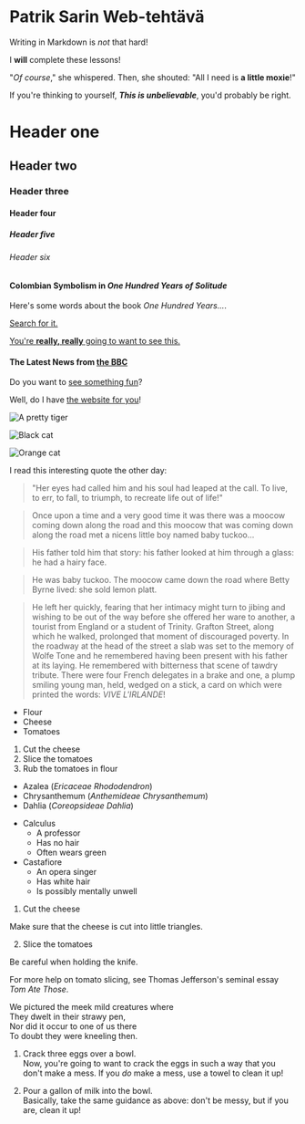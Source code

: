 #  Patrik Sarin Web-tehtävä

Writing in Markdown is _not_ that hard!

I **will** complete these lessons!

"_Of course_," she whispered. Then, she shouted: "All I need is **a little moxie**!"

If you're thinking to yourself, **_This is unbelievable_**, you'd probably be right.

# Header one
## Header two
### Header three
#### Header four
##### Header five
###### Header six

#### Colombian Symbolism in _One Hundred Years of Solitude_

Here's some words about the book _One Hundred Years..._.

[Search for it.](https://www.google.com)

[You're **really, really** going to want to see this.](https://www.dailykitten.com)

#### The Latest News from [the BBC](https://www.bbc.com/news)

Do you want to [see something fun][a fun place]?

Well, do I have [the website for you][another fun place]!

[a fun place]: https://www.zombo.com

[another fun place]: https://www.stumbleupon.com

![A pretty tiger](https://upload.wikimedia.org/wikipedia/commons/5/56/Tiger.50.jpg)

![Black cat][Black]

![Orange cat][Orange]

[Black]: https://upload.wikimedia.org/wikipedia/commons/a/a3/81_INF_DIV_SSI.jpg
[Orange]: http://icons.iconarchive.com/icons/google/noto-emoji-animals-nature/256/22221-cat-icon.png

I read this interesting quote the other day:

>"Her eyes had called him and his soul had leaped at the call. To live, to err, to fall, to triumph, to recreate life out of life!"


>Once upon a time and a very good time it was there was a moocow coming down along the road and this moocow that was coming down along the road met a nicens little boy named baby tuckoo...

>His father told him that story: his father looked at him through a glass: he had a hairy face.

>He was baby tuckoo. The moocow came down the road where Betty Byrne lived: she sold lemon platt.

>He left her quickly, fearing that her intimacy might turn to jibing and wishing to be out of the way before she offered her ware to another, a tourist from England or a student of Trinity. Grafton Street, along which he walked, prolonged that moment of discouraged poverty. In the roadway at the head of the street a slab was set to the memory of Wolfe Tone and he remembered having been present with his father at its laying. He remembered with bitterness that scene of tawdry tribute. There were four French delegates in a brake and one, a plump smiling young man, held, wedged on a stick, a card on which were printed the words: _VIVE L'IRLANDE_!

* Flour
* Cheese
* Tomatoes

1. Cut the cheese
2. Slice the tomatoes
3. Rub the tomatoes in flour

- Azalea (_Ericaceae Rhododendron_)
- Chrysanthemum (_Anthemideae Chrysanthemum_)
- Dahlia (_Coreopsideae Dahlia_)

* Calculus
    * A professor
    * Has no hair
    * Often wears green
* Castafiore
    * An opera singer
    * Has white hair
    * Is possibly mentally unwell

1. Cut the cheese

 Make sure that the cheese is cut into little triangles.

2. Slice the tomatoes
 
 Be careful when holding the knife.
 
 For more help on tomato slicing, see Thomas Jefferson's seminal essay _Tom Ate Those_.

 We pictured the meek mild creatures where  
They dwelt in their strawy pen,  
Nor did it occur to one of us there  
To doubt they were kneeling then.  

1. Crack three eggs over a bowl.  
 Now, you're going to want to crack the eggs in such a way that you don't make a mess.  If you _do_ make a mess, use a towel to clean it up!

2. Pour a gallon of milk into the bowl.  
Basically, take the same guidance as above: don't be messy, but if you are, clean it up!




